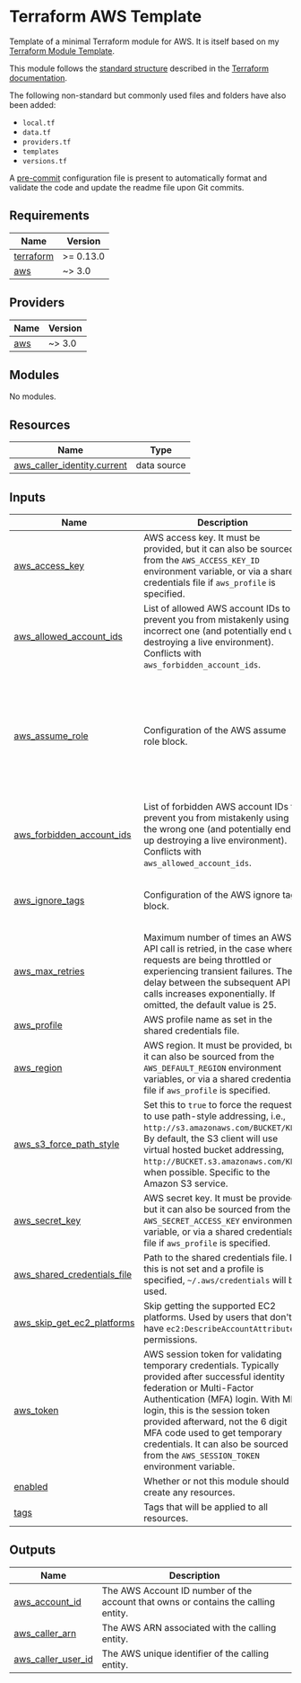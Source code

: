 # Terraform AWS Template

Template of a minimal Terraform module for AWS. It is itself based on my [Terraform
Module Template][terraform-module-template].

This module follows the [standard structure][standard-module-structure]
described in the [Terraform documentation][terraform-docs].

The following non-standard but commonly used files and folders have also been
added:

* `local.tf`
* `data.tf`
* `providers.tf`
* `templates`
* `versions.tf`

A [pre-commit][pre-commit] configuration file is present to automatically format
and validate the code and update the readme file upon Git commits.

<!-- BEGINNING OF PRE-COMMIT-TERRAFORM DOCS HOOK -->
## Requirements

| Name | Version |
|------|---------|
| <a name="requirement_terraform"></a> [terraform](#requirement\_terraform) | >= 0.13.0 |
| <a name="requirement_aws"></a> [aws](#requirement\_aws) | ~> 3.0 |

## Providers

| Name | Version |
|------|---------|
| <a name="provider_aws"></a> [aws](#provider\_aws) | ~> 3.0 |

## Modules

No modules.

## Resources

| Name | Type |
|------|------|
| [aws_caller_identity.current](https://registry.terraform.io/providers/hashicorp/aws/latest/docs/data-sources/caller_identity) | data source |

## Inputs

| Name | Description | Type | Default | Required |
|------|-------------|------|---------|:--------:|
| <a name="input_aws_access_key"></a> [aws\_access\_key](#input\_aws\_access\_key) | AWS access key. It must be provided, but it can also be sourced from the `AWS_ACCESS_KEY_ID` environment variable, or via a shared credentials file if `aws_profile` is specified. | `string` | `null` | no |
| <a name="input_aws_allowed_account_ids"></a> [aws\_allowed\_account\_ids](#input\_aws\_allowed\_account\_ids) | List of allowed AWS account IDs to prevent you from mistakenly using an incorrect one (and potentially end up destroying a live environment). Conflicts with `aws_forbidden_account_ids`. | `set(string)` | `null` | no |
| <a name="input_aws_assume_role"></a> [aws\_assume\_role](#input\_aws\_assume\_role) | Configuration of the AWS assume role block. | <pre>object({<br>    duration_seconds    = number<br>    external_id         = string<br>    policy              = string<br>    policy_arns         = set(string)<br>    role_arn            = string<br>    session_name        = string<br>    tags                = map(string)<br>    transitive_tag_keys = set(string)<br>  })</pre> | <pre>{<br>  "duration_seconds": null,<br>  "external_id": null,<br>  "policy": null,<br>  "policy_arns": null,<br>  "role_arn": null,<br>  "session_name": null,<br>  "tags": null,<br>  "transitive_tag_keys": null<br>}</pre> | no |
| <a name="input_aws_forbidden_account_ids"></a> [aws\_forbidden\_account\_ids](#input\_aws\_forbidden\_account\_ids) | List of forbidden AWS account IDs to prevent you from mistakenly using the wrong one (and potentially end up destroying a live environment). Conflicts with `aws_allowed_account_ids`. | `set(string)` | `null` | no |
| <a name="input_aws_ignore_tags"></a> [aws\_ignore\_tags](#input\_aws\_ignore\_tags) | Configuration of the AWS ignore tags block. | <pre>object({<br>    keys         = set(string)<br>    key_prefixes = set(string)<br>  })</pre> | <pre>{<br>  "key_prefixes": null,<br>  "keys": null<br>}</pre> | no |
| <a name="input_aws_max_retries"></a> [aws\_max\_retries](#input\_aws\_max\_retries) | Maximum number of times an AWS API call is retried, in the case where requests are being throttled or experiencing transient failures. The delay between the subsequent API calls increases exponentially. If omitted, the default value is 25. | `number` | `null` | no |
| <a name="input_aws_profile"></a> [aws\_profile](#input\_aws\_profile) | AWS profile name as set in the shared credentials file. | `string` | `null` | no |
| <a name="input_aws_region"></a> [aws\_region](#input\_aws\_region) | AWS region. It must be provided, but it can also be sourced from the `AWS_DEFAULT_REGION` environment variables, or via a shared credentials file if `aws_profile` is specified. | `string` | `null` | no |
| <a name="input_aws_s3_force_path_style"></a> [aws\_s3\_force\_path\_style](#input\_aws\_s3\_force\_path\_style) | Set this to `true` to force the request to use path-style addressing, i.e., `http://s3.amazonaws.com/BUCKET/KEY`. By default, the S3 client will use virtual hosted bucket addressing, `http://BUCKET.s3.amazonaws.com/KEY`, when possible. Specific to the Amazon S3 service. | `bool` | `null` | no |
| <a name="input_aws_secret_key"></a> [aws\_secret\_key](#input\_aws\_secret\_key) | AWS secret key. It must be provided, but it can also be sourced from the `AWS_SECRET_ACCESS_KEY` environment variable, or via a shared credentials file if `aws_profile` is specified. | `string` | `null` | no |
| <a name="input_aws_shared_credentials_file"></a> [aws\_shared\_credentials\_file](#input\_aws\_shared\_credentials\_file) | Path to the shared credentials file. If this is not set and a profile is specified, `~/.aws/credentials` will be used. | `string` | `null` | no |
| <a name="input_aws_skip_get_ec2_platforms"></a> [aws\_skip\_get\_ec2\_platforms](#input\_aws\_skip\_get\_ec2\_platforms) | Skip getting the supported EC2 platforms. Used by users that don't have `ec2:DescribeAccountAttributes` permissions. | `bool` | `null` | no |
| <a name="input_aws_token"></a> [aws\_token](#input\_aws\_token) | AWS session token for validating temporary credentials. Typically provided after successful identity federation or Multi-Factor Authentication (MFA) login. With MFA login, this is the session token provided afterward, not the 6 digit MFA code used to get temporary credentials. It can also be sourced from the `AWS_SESSION_TOKEN` environment variable. | `string` | `null` | no |
| <a name="input_enabled"></a> [enabled](#input\_enabled) | Whether or not this module should create any resources. | `bool` | `true` | no |
| <a name="input_tags"></a> [tags](#input\_tags) | Tags that will be applied to all resources. | `map(string)` | `{}` | no |

## Outputs

| Name | Description |
|------|-------------|
| <a name="output_aws_account_id"></a> [aws\_account\_id](#output\_aws\_account\_id) | The AWS Account ID number of the account that owns or contains the calling entity. |
| <a name="output_aws_caller_arn"></a> [aws\_caller\_arn](#output\_aws\_caller\_arn) | The AWS ARN associated with the calling entity. |
| <a name="output_aws_caller_user_id"></a> [aws\_caller\_user\_id](#output\_aws\_caller\_user\_id) | The AWS unique identifier of the calling entity. |
<!-- END OF PRE-COMMIT-TERRAFORM DOCS HOOK -->

 [pre-commit]: https://pre-commit.com/ "pre-commit Website"
 [standard-module-structure]: https://www.terraform.io/docs/modules/index.html#standard-module-structure "Terraform Documentation - Standard Module Structure"
 [terraform-docs]: https://www.terraform.io/docs/ "Terraform Documentation"
 [terraform-module-template]: https://github.com/SkypLabs/terraform-module-template "SkypLabs - Terraform Module Template"
